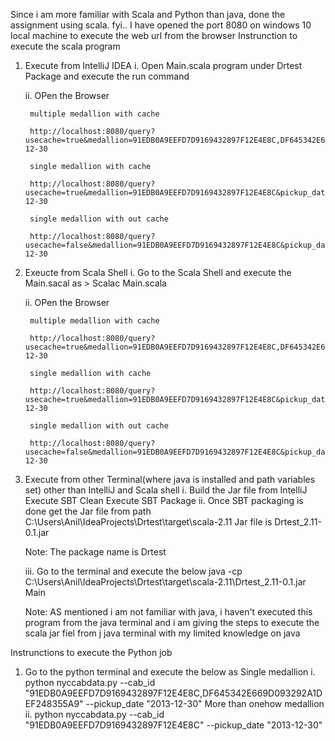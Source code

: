 Since i am more familiar with Scala and Python than java, done the assignment using scala.
fyi.. I have opened the port 8080 on windows 10 local machine to execute the web url from the browser
Instrunction to execute the scala program
  1. Execute from IntelliJ IDEA
      i. Open Main.scala program under Drtest Package and execute the run command
      
      ii. OPen the Browser

          multiple medallion with cache

          http://localhost:8080/query?usecache=true&medallion=91EDB0A9EEFD7D9169432897F12E4E8C,DF645342E669D093292A1DEF248355A9&pickup_datetime=2013-12-30

          single medallion with cache

          http://localhost:8080/query?usecache=true&medallion=91EDB0A9EEFD7D9169432897F12E4E8C&pickup_datetime=2013-12-30

          single medallion with out cache

          http://localhost:8080/query?usecache=false&medallion=91EDB0A9EEFD7D9169432897F12E4E8C&pickup_datetime=2013-12-30
    
  2. Exeucte from  Scala Shell
      i. Go to the Scala Shell and execute the Main.sacal as  > Scalac Main.scala
      
      ii. OPen the Browser

          multiple medallion with cache

          http://localhost:8080/query?usecache=true&medallion=91EDB0A9EEFD7D9169432897F12E4E8C,DF645342E669D093292A1DEF248355A9&pickup_datetime=2013-12-30

          single medallion with cache

          http://localhost:8080/query?usecache=true&medallion=91EDB0A9EEFD7D9169432897F12E4E8C&pickup_datetime=2013-12-30

          single medallion with out cache

          http://localhost:8080/query?usecache=false&medallion=91EDB0A9EEFD7D9169432897F12E4E8C&pickup_datetime=2013-12-30      

   3. Execute from other Terminal(where java is installed and path variables set) other than IntelliJ and Scala shell
       i. Build the Jar file from IntelliJ
            Execute SBT Clean 
            Execute SBT Package
       ii. Once SBT packaging is done get the Jar file from path C:\Users\Anil\IdeaProjects\Drtest\target\scala-2.11
           Jar file is Drtest_2.11-0.1.jar     

       Note: The package name is Drtest
       
       iii. Go to the terminal and execute the below
            java -cp C:\Users\Anil\IdeaProjects\Drtest\target\scala-2.11\Drtest_2.11-0.1.jar Main
             
         Note: AS mentioned i am not familiar with java, i haven't executed this program from the java terminal and i am giving the steps to execute the scala jar fiel from j               java terminal with my limited knowledge on java
         
Instrunctions to execute the Python job
1. Go to the python terminal and execute the below as 
         Single medallion
     i.  python nyccabdata.py --cab_id "91EDB0A9EEFD7D9169432897F12E4E8C,DF645342E669D093292A1DEF248355A9" --pickup_date "2013-12-30"
         More than onehow medallion
     ii. python nyccabdata.py --cab_id "91EDB0A9EEFD7D9169432897F12E4E8C" --pickup_date "2013-12-30"
